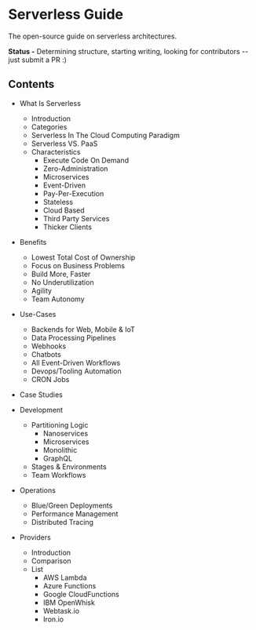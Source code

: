 # Serverless Guide

The open-source guide on serverless architectures.

**Status -** Determining structure, starting writing, looking for contributors -- just submit a PR :)

## Contents

* What Is Serverless
  * Introduction
  * Categories
  * Serverless In The Cloud Computing Paradigm
  * Serverless VS. PaaS
  * Characteristics
    * Execute Code On Demand
    * Zero-Administration
    * Microservices
    * Event-Driven
    * Pay-Per-Execution
    * Stateless
    * Cloud Based
    * Third Party Services
    * Thicker Clients

* Benefits
  * Lowest Total Cost of Ownership
  * Focus on Business Problems
  * Build More, Faster
  * No Underutilization
  * Agility
  * Team Autonomy

* Use-Cases
  * Backends for Web, Mobile & IoT
  * Data Processing Pipelines
  * Webhooks
  * Chatbots
  * All Event-Driven Workflows
  * Devops/Tooling Automation
  * CRON Jobs

* Case Studies

* Development
  * Partitioning Logic
    * Nanoservices
    * Microservices
    * Monolithic
    * GraphQL
  * Stages & Environments
  * Team Workflows
  
* Operations
  * Blue/Green Deployments
  * Performance Management
  * Distributed Tracing

* Providers
  * Introduction
  * Comparison
  * List
    * AWS Lambda
    * Azure Functions
    * Google CloudFunctions
    * IBM OpenWhisk
    * Webtask.io
    * Iron.io
